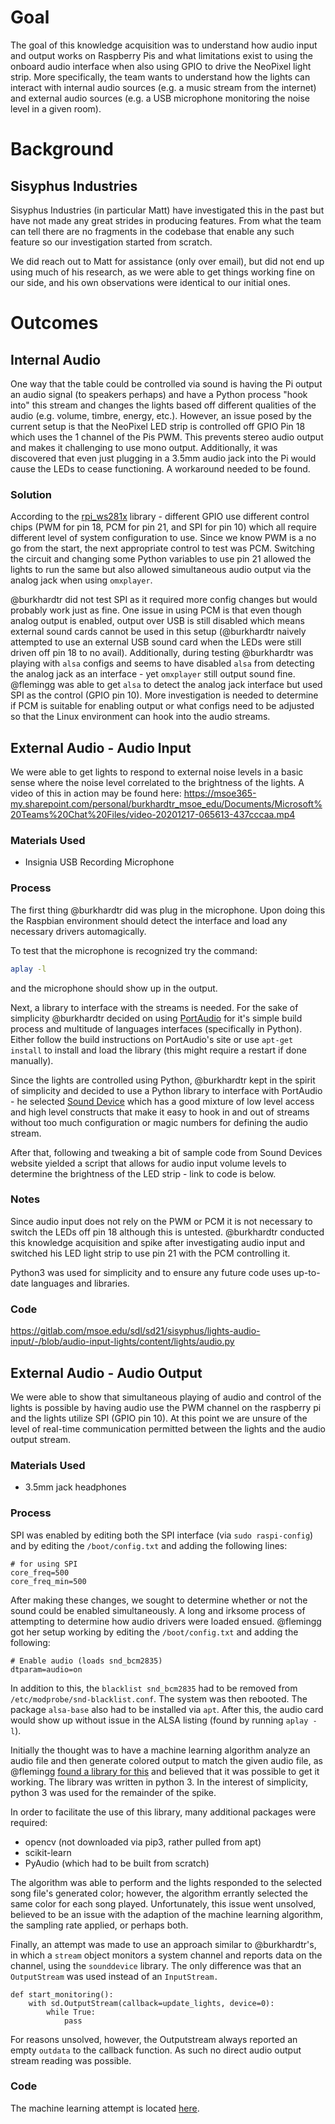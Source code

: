 # Goal
The goal of this knowledge acquisition was to understand how audio input and output works on Raspberry Pis and what limitations exist to using the onboard audio interface when also using GPIO to drive the NeoPixel light strip. More specifically, the team wants to understand how the lights can interact with internal audio sources (e.g. a music stream from the internet) and external audio sources (e.g. a USB microphone monitoring the noise level in a given room).

# Background

## Sisyphus Industries
Sisyphus Industries (in particular Matt) have investigated this in the past but have not made any great strides in producing features. From what the team can tell there are no fragments in the codebase that enable any such feature so our investigation started from scratch.

We did reach out to Matt for assistance (only over email), but did not end up using much of his research, as we were able to get things working fine on our side, and his own observations were identical to our initial ones.

# Outcomes

## Internal Audio

One way that the table could be controlled via sound is having the Pi output an audio signal (to speakers perhaps) and have a Python process "hook into" this stream and changes the lights based off different qualities of the audio (e.g. volume, timbre, energy, etc.). However, an issue posed by the current setup is that the NeoPixel LED strip is controlled off GPIO Pin 18 which uses the 1 channel of the Pis PWM. This prevents stereo audio output and makes it challenging to use mono output. Additionally, it was discovered that even just plugging in a 3.5mm audio jack into the Pi would cause the LEDs to cease functioning. A workaround needed to be found.

### Solution

According to the [rpi_ws281x](https://github.com/jgarff/rpi_ws281x) library - different GPIO use different control chips (PWM for pin 18, PCM for pin 21, and SPI for pin 10) which all require different level of system configuration to use. Since we know PWM is a no go from the start, the next appropriate control to test was PCM. Switching the circuit and changing some Python variables to use pin 21 allowed the lights to run the same but also allowed simultaneous audio output via the analog jack when using `omxplayer`.

@burkhardtr did not test SPI as it required more config changes but would probably work just as fine. One issue in using PCM is that even though analog output is enabled, output over USB is still disabled which means external sound cards cannot be used in this setup (@burkhardtr naively attempted to use an external USB sound card when the LEDs were still driven off pin 18 to no avail). Additionally, during testing @burkhardtr was playing with `alsa` configs and seems to have disabled `alsa` from detecting the analog jack as an interface - yet `omxplayer` still output sound fine. @flemingg was able to get `alsa` to detect the analog jack interface but used SPI as the control (GPIO pin 10). More investigation is needed to determine if PCM is suitable for enabling output or what configs need to be adjusted so that the Linux environment can hook into the audio streams.

## External Audio - Audio Input
 
We were able to get lights to respond to external noise levels in a basic sense where the noise level correlated to the brightness of the lights. A video of this in action may be found here: https://msoe365-my.sharepoint.com/personal/burkhardtr_msoe_edu/Documents/Microsoft%20Teams%20Chat%20Files/video-20201217-065613-437cccaa.mp4

### Materials Used
* Insignia USB Recording Microphone

### Process

The first thing @burkhardtr did was plug in the microphone. Upon doing this the Raspbian environment should detect the interface and load any necessary drivers automagically.

To test that the microphone is recognized try the command: 
```bash
aplay -l
```
and the microphone should show up in the output.

Next, a library to interface with the streams is needed. For the sake of simplicity @burkhardtr decided on using [PortAudio](http://www.portaudio.com/) for it's simple build process and multitude of languages interfaces (specifically in Python). Either follow the build instructions on PortAudio's site or use `apt-get install` to install and load the library (this might require a restart if done manually).

Since the lights are controlled using Python, @burkhardtr kept in the spirit of simplicity and decided to use a Python library to interface with PortAudio - he selected [Sound Device](https://python-sounddevice.readthedocs.io/en/0.4.1/) which has a good mixture of low level access and high level constructs that make it easy to hook in and out of streams without too much configuration or magic numbers for defining the audio stream.

After that, following and tweaking a bit of sample code from Sound Devices website yielded a script that allows for audio input volume levels to determine the brightness of the LED strip - link to code is below.

### Notes

Since audio input does not rely on the PWM or PCM it is not necessary to switch the LEDs off pin 18 although this is untested. @burkhardtr conducted this knowledge acquisition and spike after investigating audio input and switched his LED light strip to use pin 21 with the PCM controlling it.

Python3 was used for simplicity and to ensure any future code uses up-to-date languages and libraries.

### Code

https://gitlab.com/msoe.edu/sdl/sd21/sisyphus/lights-audio-input/-/blob/audio-input-lights/content/lights/audio.py

## External Audio - Audio Output
We were able to show that simultaneous playing of audio and control of the lights is possible by having audio use the PWM channel on the raspberry pi and the lights utilize SPI (GPIO pin 10). At this point we are unsure of the level of real-time communication permitted between the lights and the audio output stream.

### Materials Used
* 3.5mm jack headphones

### Process
SPI was enabled by editing both the SPI interface (via `sudo raspi-config`) and by editing the `/boot/config.txt` and adding the following lines:
````
# for using SPI
core_freq=500
core_freq_min=500
````
After making these changes, we sought to determine whether or not the sound could be enabled simultaneously. A long and irksome process of attempting to determine how audio drivers were loaded ensued. @flemingg got her setup working by editing the `/boot/config.txt` and adding the following:
````
# Enable audio (loads snd_bcm2835)
dtparam=audio=on
````
In addition to this, the `blacklist snd_bcm2835` had to be removed from `/etc/modprobe/snd-blacklist.conf`. The system was then rebooted. The package `alsa-base` also had to be installed via `apt`. After this, the audio card would show up without issue in the ALSA listing (found by running `aplay -l`). 

Initially the thought was to have a machine learning algorithm analyze an audio file and then generate colored output to match the given audio file, as @flemingg [found a library for this](https://github.com/tyiannak/color_your_music_mood?ref=hackernoon.com) and believed that it was possible to get it working. The library was written in python 3. In the interest of simplicity, python 3 was used for the remainder of the spike.

In order to facilitate the use of this library, many additional packages were required: 
* opencv (not downloaded via pip3, rather pulled from apt)
* scikit-learn
* PyAudio (which had to be built from scratch)

The algorithm was able to perform and the lights responded to the selected song file's generated color; however, the algorithm errantly selected the same color for each song played. Unfortunately, this issue went unsolved, believed to be an issue with the adaption of the machine learning algorithm, the sampling rate applied, or perhaps both.

Finally, an attempt was made to use an approach similar to @burkhardtr's, in which a `stream` object monitors a system channel and reports data on the channel, using the `sounddevice` library. The only difference was that an `OutputStream` was used instead of an `InputStream.`

````
def start_monitoring():
    with sd.OutputStream(callback=update_lights, device=0):
        while True:
            pass
````

For reasons unsolved, however, the Outputstream always reported an empty `outdata` to the callback function. As such no direct audio output stream reading was possible.

### Code
The machine learning attempt is located [here](https://gitlab.com/msoe.edu/sdl/sd21/sisyphus/sound-output-to-color-spike).
